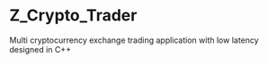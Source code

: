 # Z_Crypto_Trader
Multi cryptocurrency exchange trading application with low latency designed in C++

